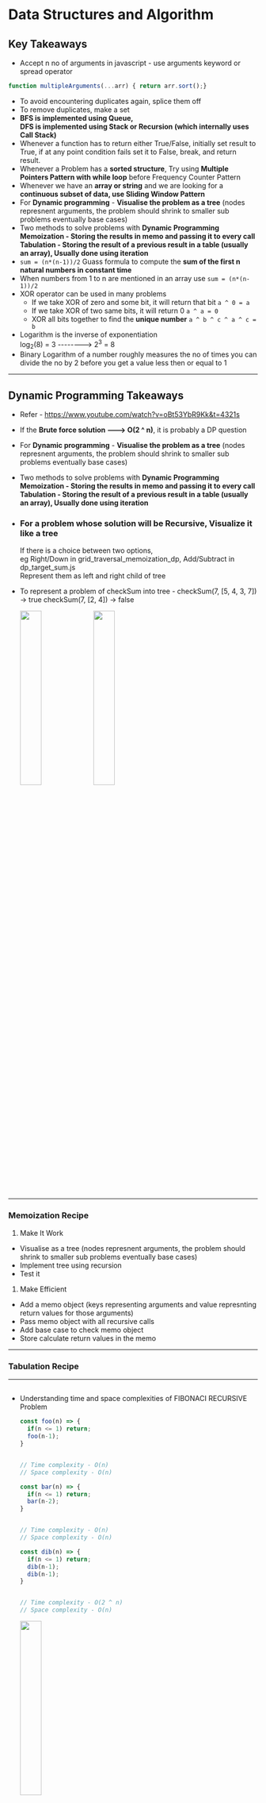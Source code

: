 # Data Structures and Algorithm

## Key Takeaways
  * Accept n no of arguments in javascript - use arguments keyword or spread operator
  ```javascript
  function multipleArguments(...arr) { return arr.sort();}
  ```
  * To avoid encountering duplicates again, splice them off
  * To remove duplicates, make a set
  * **BFS is implemented using Queue,**   
    **DFS is implemented using Stack or Recursion (which internally uses Call Stack)**
  * Whenever a function has to return either True/False, initially set result to True, if at any point condition fails set it to False, break, and return result.
  * Whenever a Problem has a **sorted structure**, Try using **Multiple Pointers Pattern with while loop** before Frequency Counter Pattern
  * Whenever we have an **array or string** and we are looking for a **continuous subset of data, use Sliding Window Pattern**
  * For **Dynamic programming** - **Visualise the problem as a tree** (nodes represnent arguments, the problem should shrink to smaller sub problems eventually base cases)
  * Two methods to solve problems with **Dynamic Programming**   
    **Memoization - Storing the results in memo and passing it to every call**      
    **Tabulation - Storing the result of a previous result in a table (usually an array), Usually done using iteration**  
  * `sum = (n*(n-1))/2`  Guass formula to compute the **sum of the first n natural numbers in constant time**
  * When numbers from 1 to n are mentioned in an array use `sum = (n*(n-1))/2`
  * XOR operator can be used in many problems
    * If we take XOR of zero and some bit, it will return that bit `a ^ 0 = a`
    * If we take XOR of two same bits, it will return 0 `a ^ a = 0`
    * XOR all bits together to find the **unique number** `a ^ b ^ c ^ a ^ c = b` 
  * Logarithm is the inverse of exponentiation       
    log<sub>2</sub>(8) = 3      -------->      2<sup>3</sup> = 8   
  * Binary Logarithm of a number roughly measures the no of times you can divide the no by 2 
      before you get a value less then or equal to 1

---

## Dynamic Programming Takeaways 
* Refer - https://www.youtube.com/watch?v=oBt53YbR9Kk&t=4321s
* If the **Brute force solution ---> O(2 ^ n)**, it is probably a DP question
* For **Dynamic programming** - **Visualise the problem as a tree** (nodes represnent arguments, the problem should shrink to smaller sub problems eventually base cases)
* Two methods to solve problems with **Dynamic Programming**   
  **Memoization - Storing the results in memo and passing it to every call**      
  **Tabulation - Storing the result of a previous result in a table (usually an array), Usually done using iteration**  

* ### For a problem whose solution will be Recursive, Visualize it like a tree
  If there is a choice between two options,    
  eg Right/Down in grid_traversal_memoization_dp, Add/Subtract in dp_target_sum.js   
  Represent them as left and right child of tree

* To represent a problem of checkSum into tree -
checkSum(7, [5, 4, 3, 7]) -> true
checkSum(7, [2, 4]) -> false

  <img src="./img/check_sum_tree.png" width="30%"/>   
  <img src="./img/check_sum_tree_return.png" width="30%"/>

---


### Memoization Recipe

1. Make It Work
* Visualise as a tree (nodes represnent arguments, the problem should shrink to smaller sub problems eventually base cases)
* Implement tree using recursion
* Test it

1. Make Efficient
* Add a memo object (keys representing arguments and value represnting return values for those arguments)
* Pass memo object with all recursive calls
* Add base case to check memo object
* Store calculate return values in the memo

---

### Tabulation Recipe


---
## 

* Understanding time and space complexities of FIBONACI RECURSIVE Problem    
  ```javascript
  const foo(n) => {
    if(n <= 1) return;
    foo(n-1);
  }


  // Time complexity - O(n)   
  // Space complexity - O(n)
  ```

  ```javascript
  const bar(n) => {
    if(n <= 1) return;
    bar(n-2);
  }


  // Time complexity - O(n)   
  // Space complexity - O(n)
  ```

  ```javascript
  const dib(n) => {
    if(n <= 1) return;
    dib(n-1);
    dib(n-1);
  }


  // Time complexity - O(2 ^ n)   
  // Space complexity - O(n)
  ```

  <img src="./img/time_complexity_fib.png" width="30%"/>

  Space Complexity is O(n), Once a base case is reached the stack frame is popped out of the stack ,and once the left child is removed after that the right child is added
  Hence at any point there are only n calls in call stack, which is clear in the visual   
  <img src="./img/space_complexity_fib.png" width="30%"/>
  

---

## Backtracking

* Backtracking is an algorithmic technique that considers searching in every possible combination for solving a computational problem.
* It is known for solving problems recursively one step at a time and removing those solutions that that do not satisfy the problem constraints at any point of time.
* It is a refined brute force approach that tries out all the possible solutions and chooses the best possible ones out of them.

### If the current solution is not suitable, then eliminate that and backtrack (go back) and check for other solutions.

<img alt="Backtracking" src="https://ibpublicimages.s3-us-west-2.amazonaws.com/tutorial/backtracking1.png" width="40%"/>

   

Backtracking Pseudocode 
```javascript
function pathFound(Position p) {
  if (p is finish) return true;
  
  foreach option O from p {
    boolean isThereAPath = pathFound(O);
    if (isThereAPath) return true; // We found a path using option O
  }
  // We have tried all options from this position and none of the options lead to finish. 
  // Hence there is no solution possible to finish
  return false;
}
```

---

## Big O Notation
  * Used to compare and rate different working implementations
  * Allows us to talk formally about **how runtime of algo grows as input grows**
  * considers upper bound, worst case senario
  * doesnt care about precision just general trend

  1. ### Time Complexity
      ```
      Problem - Add numbers from 0 upto n including n   
          
      Approch 1 - initialize total=0, using a loop and adding each no   
      Time Taken ~ 1.5 sec   
      As n grows, no of operations grow roughly in proportion to n ---> O(n)
        
      Approch 2 - sum till n = n * (n-1) / 2   
      Time Taken ~ 0.001 sec   
      3 simple operations regardless to the size of n ---> O(1)
      ``` 

      Common Time complexities
      * no loops -> O(1)
      * one loop -> O(n)
      * two loops -> O(2n) -> O(n)
      * two nested loops -> O(n<sup>2</sup>)

      Comparison of common time complexities   
      <img src="./img/comparision.png" width="30%"/>


      On a grand scale  
      <img src="./img/bigo_complexity_chart.jpeg" width="40%"/>

      ```javascript
      // Determine the time complexity for the following function 

      function logAtMost10(n) {
          for (var i = 1; i <= Math.min(n, 10); i++) {
              console.log(i);
          }
      }

      // O(1) - no mater what n is it runs 10 times
      ```

  2. ### Space Complexity
      Space required by the algorithm, not including space taken by the inputs   

      Rules of thumb to calculate space complexity
      * Most primitives (nos, chars, booleans, undefined, null) are constant space
      * String require n (length of string) space
      * Arrays, objects require n (length of arrays, keys of object)space 

      ```javascript
      // Determine the space complexity for the following function 

      function onlyElementsAtEvenIndex(array) {
          var newArray = Array(Math.ceil(array.length / 2));
          for (var i = 0; i < array.length; i++) {
              if (i % 2 === 0) {
                  newArray[i / 2] = array[i];
              }
          }
          return newArray;
      }


      // O(n) - if n is 10 space req is 5, n=100 50, n=200 100 ... increases linerly with n
      ```

  3. ### Logarithms
      Logarithm is the inverse of exponentiation

      log<sub>2</sub>(8) = 3      -------->      2<sup>3</sup> = 8

      
      > Binary Logarithm of a number roughly measures the no of times you can divide the no by 2 
      before you get a value less then or equal to 1

      log(4 billion something) ---> 32   
      log(8 billion something) ---> 33    
      log(16 billion something) ---> 34    
      
      ### When input doubles, time to execute increases by just one operation
          
      > Time to execute an Algorithm with O(n) complexity, 4 billion input size ~ 4 Billion nanoseconds ~ 4 days   
      > Time to execute an Algorithm with O(log n) complexity, 4 billion input size ~ 32 nanoseconds ~ almost instant

  4. ### 2<sup>n</sup> Time Complexity
      <img src="./img/time_complexity_2_n.png" width="30%"/>    
          
      For a problem like following, Each node represnts one operation to be done   
      Since the root (level 1) will have one node, and each following level will have 2*node of parent   
      total time taken = 1 * 2 * 2 * 2 ....(n times)   
      which is   2<sup>n</sup>    
      **The space complexity for this problem is O(n)** as we reach base case it returns a value    
      Whenever a new node is added to the stack, an older value return n goes out, hence space complexity stays O(n)


---       
## Analysing Performance of Arrays and Objects
  * ### Objects
    * unordered, key value pairs
    * Values are reffered by keys, firstName, color, etc
    * Use objects when you dont need order
    * when you need fast access, insertion and removal
    * BigO of objects - Access O(1), Insertion O(1), Removal O(1), Searching O(n)
    * BigO of predefined methods - Object.keys O(n), Object.values O(n), Object.entries O(n), Object.hasOwnProperty O(1)

  * ### Arrays
    * Arrays are ordered
    * Values are reffered by indexes, 0th item, 1st item...
    * Use arrays when you **need order**
    * BigO of Arrays - Access O(1), Searching O(n)
    * Insertion/Removal at end O(1), insertion/removal at begining O(n) as we have to shift all existing values
    * shift() and unshift() is much costlier then push() and pop()

    * BigO of array methods
        * push() pop() - O(1)
        * shift() unshift() - O(n)
        * concat() - O(n+m) -> O(n)
        * slice() splice() - O(n) as rest part needs to be reordered
        * sort() - O(n log n) VERY EXPENSIVE
        * forEach, map, filter, reduce - O(n) process each element once

---       
## Problem Solving Patterns
1. ### Frequency Counter Pattern
    > The Idea behind frequency counter is use an object to construct a profile of an array or a string      

    <u>Example</u>   
    Write a function 'same' which accepts two arrays,    
    The function should return true if every value in the array has its corresponding value squared in second array,    
    The frequency of values must be same   
    same([1, 2, 3], [4, 1, 9]) // true   
    same([3, 4, 2], [4, 16]) // false   
    same([1, 2, 1], [4, 4, 1]) // false   

    ```javascript
    function same(arr1=[], arr2=[]){
      let result = true;
      arr1.forEach(value => {
        const index = arr2.indexOf(value * value);
        if(index < 0){
          result = false;
          return result;
        }
        arr2.splice(index, 1);
      });
      return result;
    }

    // forEach O(n), indexOf O(n), splice O(n) ---> O(n*n)
    ```

    ```javascript
    // frequency counter refactored
    function same(arr1=[], arr2=[]){
      const freq1 = {};
      const freq2 = {};
      arr1.forEach(val => freq1[val] ? (freq1[val] += 1) :  (freq1[val] = 1));
      arr2.forEach(val => freq2[val] ? (freq2[val] += 1) :  (freq2[val] = 1));
      for(let key in freq1){
        if(!freq2[key * key]){
          return false;
        }
        if(freq1[key] !== freq2[key * key]){
          return false;
        }
      }
      return true;
    }

    // forEach O(n), for O(n) ---> O(3n) ----> O(n)
    ```
    \
    <u>Example 2 - </u>   
    Given two strings, determine if second string is the anagram of first   
    An anagram is a word formed by rearranging letters of another such as cinema from iceman      
    validAnagram('', '') // true   
    validAnagram('cinema', 'iceman') // true   
    validAnagram('anagram', 'nagaram') // true   
    validAnagram('aaz', 'zza') // false    
    validAnagram('rat', 'car') // false    
    validAnagram('awesome', 'awesom') // false    

    ```javascript
    function validAnagram(str1='', str2=''){
      if(str1.length !== str2.length) return false;
      const hash = {};
      for(var i in str1) { hash[str1[i]] ? hash[str1[i]] += 1 : hash[str1[i]] = 1 };
      for( var i in str2){
        if(!hash[str2[i]]){
          return false;
        }
        hash[str2[i]] -= 1;
      }
      return true;
    }
    ``` 


1. ### Multiple Pointers Pattern
   > Create pointers that correspond to an index or position, and move toward the beginning end or middle based on condition.  mostly used on sorted linear structures   

    <u>Example 1 - One pointer from left and one from right</u>   
    Write a function 'sumZero' which accepts **sorted array** of integers,    
    The function should return first pair where sum is 0,   
    Return an array that includes both nos that sum upto 0 or undefined if pair doesnt exist    
    sumZero([-3, -2, -1, 0, 1, 2, 3]) // [-3, 3]   
    sumZero([-2, 0, 1, 3]) // undefined      
    sumZero([-4, -3, -2, -1, 0, 1, 2, 5]) // [-2, 2]   
    sumZero([-4, -3, -2, -1, 0, 1, 2, 3, 10]) // [-3, 3]  

    ```javascript
    // brute force
    function sumZero(arr=[]){
      for(let i=0; i < arr.length; i++){
        for(let j=i+1; j < arr.length; j++){
          if(arr[i] + arr[j] === 0){
            return [arr[i], arr[j]];
          }
        }
      }
    }

    // nested loop ---> O(n*n)
    ```

    ```javascript
    // multiple pointers one from left and one from right
    function sumZero(arr=[]){
      let left = 0;
      let right = arr.length -1;
      while(left < right){
        const sum = arr[left] + arr[right];
        if(sum === 0){
          return [arr[left], arr[right]];
        }
        sum > 0 ? right-- : left++ ;
      }
    }

    // while loop ---> O(n)
    ``` 

    \
    <u>Example 2 - </u>   
    Write a function 'countUniqueValues' which accepts **sorted array** of integers, and counts unique values in the array    
    countUniqueValues([1, 1, 1, 1, 1, 3]) // 2  
    countUniqueValues([1, 2, 3, 4, 4, 4, 7, 7, 12, 12, 13]) // 7      
    countUniqueValues([]) // 0  
    countUniqueValues([-2, -1, -1, 0, 1]) // 4  

    ```javascript
    // brute force - use set or maybe hash n increase count when new value put into hash
    function countUniqueValues(arr=[]){
      const set = new Set(arr);
      return set.size;
    }
    ```

    ```javascript
    // multiple pointers refactored ---> O(n)
    function countUniqueValues(arr=[]){
      let count = 0;
      let ptr1 = 0;
      let ptr2 = 1;
      while(ptr2 <= arr.length){
        if(arr[ptr1] === arr[ptr2]){
          ptr2++;
        } else {
          count++;
          ptr1 = ptr2;
          ptr2++;
        }
      }
      return count;
    }
    ``` 
1. ### Sliding Window Pattern
    > This pattern is useful when we have an array or string and we are looking for a subset of data that is continuous   
    
    <u>Example</u>   
    write a function maxSubarraySum which accepts an array of integers and a number called n.  
    The function should calculate the maximum sum of n consequitive elements in an array.  
    maxSubarraySum([1,2,5,2,8,1,5], 2) // 10  
    maxSubarraySum([1,2,5,2,8,1,5], 4) // 17  
    maxSubarraySum([4,2,1,6], 1) // 6  
    maxSubarraySum([4,2,1,6,2], 4) //  13  

    ```javascript
    // brute force --> O(n*m)
    function maxSubarraySum(arr=[], num){
      if(num > arr.length) { return null }
      let max = -Infinity;
      for(var i=0; i<= arr.length - num ; i++ ){
        let temp = 0
        for(j=i ; j< i + num ; j++){
          temp += arr[j];
        }
        max = (temp > max) ? temp : max;
      }
      return max;
    }    
    ```

    ```javascript
    // sliding window --> O(m + n)
    function maxSubarraySum(arr=[], num){
      if(num > arr.length) { return null }
      let max = 0;
      let tempSum = 0;
      for(var i=0; i< num ; i++){
        tempSum += arr[i];
      }
      max = (tempSum > max) ? tempSum : max;
      for(var j=num ; j<arr.length ; j++){
        tempSum = tempSum + arr[j] - arr[j-num];
        max = (tempSum > max) ? tempSum : max;
      }
      return max;
    }
    ```
1. ### Divide and Conquer Pattern
    > This pattern involves dividing a dataset into smaller chunks and then repeating a process with a subset of data   

   * Quick sort and Merge sort are examples of divide and conquer 
   * Binary serch is also an example of divide and conquer 

   Example   
   Given a **sorted array** and a value, write a function search which returns index of value in that array  
   return -1 if value not found   
   search([1, 4, 6, 9, 44, 60], 9) // 3

    ```javascript
    // Linear Search - O(n)
    function search(arr, val){
      for(let i=0; i< arr.length; i++){
        if(arr[i] === val){ return i }
      }
      return -1;
    }
    ```

    ```
    // Binary Search - O(log n)
    ```

---
## Tips and Tricks
  ```javascript
  // Traverse deeply nested object using recursion

  function nestedLoop(obj) {
    const res = {};
    function recurse(obj, current) {
      for (const key in obj) {
        let value = obj[key];
        if(value != undefined) {
          if (value && typeof value === 'object') {
            recurse(value, key);
          } else {
            // Do your stuff here to var value
            res[key] = value;
          }
        }
      }
    }
    recurse(obj);
    return res;
  }
  ```

  ```javascript
  // Traverse deeply nested object and append keys
  
  function getArray(obj) {
    const result = [];
    function traverseObject(obj, current, appendedKeys='') {
      for (const key in obj) {
        let value = obj[key];
        if(value != undefined) {
          if (value && typeof value === 'object') {
            if(key === 'amount'){
              const data = {};
              data[appendedKeys] = value.value;
              result.push(data);
            } else {
              traverseObject(value, key, appendedKeys.concat(key));
            }
          }
        }
      }
    }
    traverseObject(obj);
    return result;
  }
  ```

  ```javascript
  // Accept n no of arguments in javascript - use arguments keyword or spread operator

  function multipleArguments(...arr){ 
    return arr.sort();
  }

  ```

---       
## Recursion
  A function that calls itself, until it reaches a base case
  
  Recursion is used by
  * JSON parse / JSON stringify
  * document.getElementById and DOM traversal algorithms
  * tree / graph traversals

  ### The call stack
  * A built in data structure that manages what happens when functions are invoked
  * uses the stack data structure
  * when a function is invoked it is pushed on top of stack, when return is seen or function ends it is poped
  * observe the call stack in dev tools by adding breakpoints to the snippet

  Example 1 - Factorial
  ```javascript
  // Iterative way

  function factorial(num){
    let total = 1;
    for(var i=num ; i > 1 ; i--){
      total = total * i;
    }
    return total;
  }
  ```

  ```javascript
  // Recursion

  function factorial(num){
    if (num === 1) return 1;
    return num * factorial(num - 1);
  }
  ```

  Example 2 - Fibonaci   
  using recursion write a function that returns nth no in fibonaci series. Fibonaci seq - 1, 1, 2, 3, 5, 8, 13   
  fib(4) // 3   
  fib(5) // 5   
  fib(10) // 55   

  ```javascript
  function fib(n){
    if(n <= 2) return 1;
    return fib(n-1) + fib(n - 2);
  }
  ```

### Helper Method Recursion
* A **design pattern** to use recursion for arrays and strings 
* We have an outer function and inside the outer function we have an recursive helper function which calls itself
* The reason we do this is say we deifine result = [ ], whenever the recursive function calls itself the **Result will reset**

Example - Find all odds in a array using Helper Method Recursion
```javascript
function collectOddValues(arr){
  let result = [];
  function helper(input){
    if (input.length === 0) return;  // base condition
    if (input[0] % 2 !== 0) result.push(input[0])
    helper(input.slice(1));
  }

  helper(arr);
  return result;
}
```

---       
## Searching Algorithms (Linear, Binary, Naive)
1. ### Linear Search
   * Checking each item one at a time
   * Time complexity is O(n)

2. ### Binary Search
   * Divide the structure into two halves using a pivot point (middle value), search on the left or right
   * Repeatedly dividing the search interval in half
   * Only works on **sorted** structures
   * Time complexity is O(log n)

3. ### Search for substring in a string
   Example - search for omg in wowomgzomg  
   Brute force - loop over the longer string,nested loop over shorter string, if characters dont match break out of inner loop, if you complete inner loop increment count --> O(n * m) -> O(n * n)


---       
## Sorting 
  Sorting is the process of rearranging items in collection, so that items are in some kind of order  
  [View sorting algorithm animation]: <https://www.toptal.com/developers/sorting-algorithms>   
  [View Individual algo step by step]: <https://visualgo.net/en/sorting>

  * Javascript default sort [6, 4, 15, 10].sort() returns [10, 15, 4, 6]
  * Javascript default sort is according to string Unicode code points
  * We can pass in a comparator function to tell javascript how to sort

---
## Bubble Sort   
  > An Algorithm where the largest value bubble up to the top, one at a time
  * In one pass, compare two values, if larger no is before smaller then **swap**,else continue
  * After one pass the largest value reaches the top, ie the end of array
  * Repeat for i-1
  * optimization for an nearly sorted array, count if any swaps were made in last pass, if no swaps were made the array is already sorted
  * BigO of bubble sort O(n * n)
  * BigO for nearly sorted data O(n)

---
## Selection Sort
  > Simillar to bubble sort,but places small values into sorted position
  * In one pass, **find the smallest value** in the array and place it/swap it with the first (i th) value
  * After one pass the smallest value reaches the start of the array
  * Repeat from i + 1
  * **No of swaps made is much lower the bubble sort**
  * **Works poorly for nearly sorted data as compared to bubble sort, as still have to loop the entire array to find the min value**
  * BigO of selection sort O(n * n)

---
## Insertion Sort
  >Instead of finding largest or smallest, it takes one element at a time and places it where it should go in the sorted portion

  * BigO of insertion sort O(n * n)
  * Works for **continuously changing data**, if new values are added to the end of the array

---
## Merge Sort
  > Split, sort, merge

  * Bubble sort, Selection sort, Insertion sort dont scale well for longer arrays
  * Bubble sort roughly takes 20 sec for 10000 elements while merge sort takes 1 sec
  * Time complexity of Merge sort O(n log n)  and space complexity is O(n)
  * Merge sort uses the fact that an array with 0 or 1 element is already sorted
  * Works by decomposing the array into smaller arrays of 0 or 1 elements, then building up a newly sorted array
  * How BigO of merge sort is O(n log n) ?   
    As no of elements(n) grows the no of times we split grows by log n.   
    8 elements array take 3 steps, 32 elements array takes 5 steps   
    Each time we decompose it, during merging we have O(n) comparisions.   
    Hence O(log n) decompositions * O(n) comparision per decomposition
  
  ```javascript
  // Merge sort implementation

  function mergeSort(arr) {
    if(arr.length <= 1) return arr;
    let mid = Math.floor(arr.length/2);
    let left = mergeSort(arr.slice(0, mid));
    let right = mergeSort(arr.slice(mid));
    return merge(left, right);
  }
  ```
   
  ```javascript
  // Merging two sorted arrays - merge([1, 10, 50], [2, 14, 99, 100]) merge([1, 2, 50], [3, 7, 99, 100])
  function merge(a=[], b=[]) {
    const sorted = [];
    let i = 0;
    let j = 0;
    while(a[i] && b[j]){
      if(a[i] <= b[j]){
        sorted.push(a[i]);
        i++;
      } else {
        sorted.push(b[j]);
        j++;
      }
    }
    while(a[i]){
      sorted.push(a[i]);
      i++;
    }
    while(b[j]){
      sorted.push(b[j]);
      j++;
    }
    return sorted;
  }
  ```

---
## Quick Sort
  > 

  * Like Merge sort it uses the fact that an array with 0 or 1 element is already sorted
  * Works by selecting one element called **pivot** and finding the index where pivot should be in sorted array
  * After finding a pivot, move all the numbers less then that no to the left and all the no greater to the right (order doesnt matter)
  * After one pass, we know that that **pivot** is in the right spot
  * Repeat the process for left side and then right side
  * **Runtime of quick sort changes on how one selects a pivot**
  * Ideally pivot should be the median value of the data
  * Since sorting is happening in place, base condition of recursion is not that array has 0 or 1 element, rather subarray has 0 or 1 elements
  * Time complexity of Quick sort is O(n log n) for best and avg case, O(n * n) for worst case
  * In worst case is an already sorted array, hence instead of picking first item as a pivot, pick middle or a random element
  * Space complexity is O(n log n)

  ```javascript
  // Pivot helper function
  This function should designate an element as pivot and rearrange elements such that values less then pivot are to the left and greater to the right
  The order of values on either side doesnt matter
  Should do this in place, DO NOT create new array
  when done return the index of the pivot

  function pivot(arr = [], start=0, end= arr.length-1){
    let pivot = arr[start];
    let smallerCount = 0;
    let swapTo = start + 1;
    for(let i = start; i<=end; i++){
      if(arr[i] < pivot){
        smallerCount++;
        [arr[swapTo], arr[i]] = [arr[i], arr[swapTo]];
        swapTo++;
      }
    }
    [arr[smallerCount], arr[start]] = [arr[start], arr[smallerCount]];
    console.log('-arr-', arr);
    return smallerCount;
  }
  ```

  ```javascript
  // Quick sort implementation

  function quickSort(arr, left=0, right=arr.length-1) {
    if(left<right){
      let pivotIndex = pivot(arr, left, right);
      quickSort(arr, left, pivotIndex-1);
      quickSort(arr, pivotIndex+1, right);
    }
    return arr;
  }
  ```

---
## Heap Sort

---
## Radix Sort

  > Instead of making comparisions, it uses no of digits and places them into buckets   

  * All the above sorting algorithms are comparision sorts, at the base we compare two elements at once
  * The best comparision sorts can do is O(n log n), which is in accordance to mathematical bounds
  * There are other type of sorting algorithms that do not use comparision, they take advantage of special properties of data, One of them is **Radix Sort**
  * For eg - there is a group of sort called integer sorting algorithms
  * **Radix sort is a special sorting algorithm that does not use comparisions and works on lists of numbers**
  * It uses the fact that information about the size of a number is encoded in the number of digits (More digits means a bigger no !!)
  * Time complexity is O(nk) where k is word size of nos
  * Space complexity is O(n + k)

  ### Radix sort Working
  * Form 10 buckets labelled from 0 to 9, incase the base is 10
  * If base of nos is 2, buckets will be 0 and 1
  * check the units place of all the numbers in the array, and place them accordingly into the buckets
  * ex - 45677 will go into 7, 40 will go into 0, 7 will go into 7, etc
  * now maintain the order in which they were in the buckets
  * now place them again in buckets , by checking tens place
  * ex- 45677 will go in 7, 40 will go in 4 , 567 will go in 6
  * repeat till the the first digit of the longest no is compared

  ```
  // Radix sort Implementation
  ```

---
## Comparision of sorting algorithms
* Bubble sort, Selection sort, Insertion sort work well with shorter arrays and have nearly the same complexities O(n * n)
* Bubble sort and Insertion sort works well with nearly sorted data , O(n)
* Selection sort takes too long to sort nearly sorted data, O(n*n), as still have to loop all the way to find the min value
* Insertion sort can handle new values being pushed at the end of the array
* Merge sort has time complexity O(n log n) and space complexity is O(n)
* Time complexity of Quick sort is O(n log n) for best and avg case, O(n * n) for worst case and 
* Space complexity of Quick sort is O(n log n)
* There are other type of sorting algorithms that do not use comparision, they take advantage of special properties of data, One of them is Radix Sort
* Time complexity of radix sort is O(nk) where k is word size of nos and Space complexity is O(n + k)

---       
## Data Structures (Classes and Instances)

Data structures are collections of values, the relationship among then, and the functions or operations that can be applied to the data

### Class
* A blueprint for creating objects with predefined properties and methods, like making a mould
* class names conventionally start with capital letters
* Constructor is a special function that runs when the class is instantiated
* The class keyword creates a constant so you cannot redefine it
* class instances are created using the **new** keyword
```javascript
class Student() {
  constructor(firstName, lastName) {
    this.firstName = firstName;
    this.lastName = lastName;
  }
}

let pooja = new Student('Pooja', 'patel');
console.log(pooja.firstName);
```

### Instance Methods
* Methods that work on individual instance level, and not class level

```javascript
class Student() {
  constructor(firstName, lastName) {
    this.firstName = firstName;
    this.lastName = lastName;
  }
  fullName() {
    return `Your full name is ${this.firstName} ${this.lastName}`;
  }
}

let pooja = new Student('Pooja', 'patel');
pooja.fullName()
```

### Class Methods
* Methods that is relevent to class, but not necessarily to individual instances
* we use **static** keyword in front of method defination
* static methods are called without instantiating thier class and **cannot** be called through a class instance
* static methods are often used to create utility functions for an application

```javascript
class Student() {
  constructor(firstName, lastName) {
    this.firstName = firstName;
    this.lastName = lastName;
  }
  fullName() {
    return `Your full name is ${this.firstName} ${this.lastName}`;
  }
  static enrollStudents(...students) {
    // send email to students
  }
}

let pooja = new Student('Pooja', 'patel');
Student.enrollStudents([pooja]);
```

* Use case of a class method
```javascript
class Point{
  constructor(x, y) {
    this.x = x;
    this.y = y;
  }

  static calculateDistance(a, b) {
    const dx = a.x - b.x;
    const dy = a.y - b.y;
    return Math.hypot(dx,dy);
  }
}

const p1 = new Point(5,5);
const p2 = new Point(10,10);

Point.calculateDistance(p1, p2);
```

* here each point represents a point in x,y cordinate system
* To calculate distance between two points, it does not make much sense to call distance on a single point
* Can be implemented like p1.calculateDistance(p2) but since it is more of a utility function, we make it a class method

---       
## Singly Linked Lists 

> Linked Lists consists of nodes, each node has a **value** and a **pointer** to the next node   

> Arrays are like elevators we can go from 6th floor to the 99th, Linked Lists are like stairs we need to go through 1, 2 to reach 3

* In array each item is mapped to its index with a no, i can get the 5th item of an array
* Linked list consist of elements with no indexes, just pointing to another element, like a train
* Each element is called a node, a node has a **value** and a **pointer** to the next node or **null**
* we keep track of three properties - head, tail , length

### Pros and Cons
* Inserting and deleting to the start of array invloves shifting every element, in linked list its just to add an element and point to previos head
* Random access is not possible in linked lists

```javascript
// creating a Node class
class Node{
  constructor(val) {
    this.val = val;
    this.next = null;
  }
}

const a = new Node(5);
a.next = new Node(10);
a.next.next = new Node(15);

// console.log(a) is
Node {
  val: 5,
  next: Node { val: 10, next: Node { val: 15, next: null } }
}
```

```javascript
// create a class for singlyLinkedList and add push method to it

class SinglyLinkedList{
  constructor() {
    this.head = null;
    this.tail = null;
    this.length = 0;
  }
  push(val) {
    // if no node add node and set is as head, tail and length ++
    // if nodes present, add new node, set next of previous node as this node, set this node as tail, length ++
    if(this.length) {
      const node = new Node(val);
      this.tail.next = node;
      this.tail = node;
    } else {
      const node = new Node(val);
      this.head = node;
      this.tail = node;
    }
    this.length += 1;
    return this;
  }
}

const a = new SinglyLinkedList();
a.push(5);
a.push(10);
console.log(a);
```

<details>
<summary>Traverse</summary>

```javascript
traverse() {
  let node = this.head;
  while(node){
    console.log(node.val);
    node = node.next;
  }
}
```
</details>

<details>
<summary>Pop</summary>

```javascript
pop() {
  // find out the secondLastNode, set its next to null, set it as tail return last node, length --
  if(!this.head) return undefined;  
  let node = this.head;
  let secondLastNode = null;
  while(node.next){
    secondLastNode = node;
    node = node.next;
  }
  secondLastNode.next = null;
  this.tail = secondLastNode;
  this.length -= 1;
  return node;
}
```
</details>

<details>
<summary>Shift</summary>

```javascript
shift() {
    // set head as head.next, length--
    if(!this.head) return undefined;
    const currentHead = this.head;
    this.head = this.head.next;
    this.length -= 1;
    if(this.length === 0) {
      this.tail = null;
    }
    return currentHead;
  }
```
</details>

<details>
<summary>Unshift</summary>

```javascript
unshift(val) {
  // set next of this node as existing head, set this node as head, length++
  const newNode = new Node(val);
  newNode.next = this.head;
  this.head = newNode;
  this.length += 1;
  if(this.length === 1) {
    this.tail = newNode;
  }
  return newNode;
}
```
</details>

<details>
<summary>Search</summary>

```javascript
search(val) {
  if(val < 0) return null;
  let counter = 0;
  let node = this.head;
  while(node && node.val !== val){
    counter ++;
    node = node.next;
  }
  if(node === null) {
    return null;
  }
  return counter;
} 
```
</details>

<details>
<summary>Get</summary>

```javascript
get(index) {
  if(index < 0) return null;
  let counter = 0;
  let node = this.head;
  while(node && counter !== index){
    node = node.next;
    counter++;
  }
  return node;
}
```
</details>

<details>
<summary>Set</summary>

```javascript
set(index, value) {
  let node = this.get(index);
  if(!node) return null;
  node.val = value;
  return node;
}
  
```
</details>

<details>
<summary>Insert</summary>

```javascript
insert(index, value) {
  if(index < 0) return null;
  if(index === 0) return this.unshift(value);
  const node = this.get(index-1);
  const newNode = new Node(value);
  newNode.next = node.next;
  node.next = newNode;
  this.length++;
  return this;
} 
```
</details>


<details>
<summary>Remove</summary>

```javascript
remove(index){
  if(index < 0) return null;
  if(index === 0) return this.shift();
  const node = this.get(index);
  const prevNode = this.get(index - 1);
  prevNode.next = node.next;
  this.length--;
  return node;
}
```
</details>

<!-- <details> -->
<summary>Reverse</summary>

```javascript
// reverse linked list in place
reverse(){
  let node = this.head;
  this.head = this.tail;
  this.tail = node;
  let next = null;
  let prev = null;
  for(var i =0; i<this.length ; i++){
    next = node.next;
    node.next = prev;
    prev = node;
    node = next;
  }
  return this;
}
```
<!-- </details> -->

### Reverse a single linked list 
```javascript
reverse() {
  if(!this.head){
    return this.head;
  }
  let previousChain = null;
  let current = this.head;
  let nextChain = current.next;
  while(current){
    nextChain = current.next;
    current.next = previousChain;
    previousChain = current;
    current = nextChain;
  }
  return previousChain;
}
```


// Todo expand and explain
### BigO of Singly Linked Lists
* Insertion at start or end is O(1), for array its O(n) for start and O(1) for end
* Removal from start is O(1) from end O(n), in array removal from start is O(n) and from end is O(1)
* searching is O(n), for array too its O(n)
* Accessing is O(n), for arrays it is O(1)

---       
## Doubly Linked Lists 
---       
## Stack and Queues

> Stack is an abstract data structure, that uses LIFO principle, last item in comes out first.
> Real world examples would be call stack of the browser, stack of books, or plates, etc.   

> Queue is an abstract data structure, that uses FIFO principle, first item in comes out first.
> Real world examples would be queues at ticket counter, etc.   

* Stacks are used in browsers **call stack**, and **managing function invocation**
* Stacks are also used in **Undo/Redo**
* **Routing and managing history** in browsers use stacks
* Queues are used in games, where the one waiting from longest is added first
* Queues are used in **background downloading or uploading**
* Queues are used by **printer** to decide which doc to print first

### BigO of Stacks and Queues
* Insertion in stack is O(1), for queue using linkedLists is O(1) but using array is O(n)
* Removal in stack is O(1), for queue using linkedLists is O(1) but using array is O(n)
* Searching in stack and queue is O(n)
* Access in stack and queue is O(n)


---       
## Binary Search Tree

> Trees are non linear data structures, which has nodes in a parent-child relationship      

> **Binary Trees** are special types of trees, in which each node can have **atmost 2 childrens**   

> **Binary Search Trees** are special type of Binary trees,   
  where Every node to the **left** of parent is **always less then** the parent    
  and every node to the **right** of parent is **always greater then** the parent   

### Trees
* Trees are non linear data structures, which has nodes in a parent-child relationship      
* Nodes in trees can point to **multiple nodes**, unlike linked lists or doubly linked lists
* Lists are linear, every thing is in a row
* Trees are non linear, **they can branch**
* **we have more then one pathway to a tree**
* Singly linked list can be considered as a very special case of a tree where every parent has exactly one child

### Tree Terminology
* Root - starting topmost node of a tree
* Parent - Any node that has child nodes 
* Child - Any node that a parent points to
* Leaf - A child node that doesnt point to any other nodes
* Edge - connects two nodes

### Rules for a valid tree
* A tree should have **only one root** node
* **Siblings cannot point to each other** in a tree
* **Child cannot point to parent or parents siblings**

### Real World use cases
* **HTML DOM structure** is a tree structure
* **Network routing distributions like Broadcast, multicast, geocast**
* **Linting softwares** use trees
* **AI applications - like miniMax tree** used by tic-tac-toe
* Folders in operating systems
* **JSON** has tree structure

### Binary Search Trees
* **Binary Trees** are special types of trees, in which each node can have **atmost 2 childrens**
* **Binary Search Trees** are special type of Binary trees, **they excel at searching** 
* **Binary Search Trees** are used to store data **that can be compared** ie sortable
* If we take any node, every no less then that are located to the left side, every no greater then that are located to the right
* Every node to the **left** of parent is **always less then** the parent
* Every node to the **right** of parent is **always greater then** the parent

```javascript
class Node{
  constructor(value){
    this.value = value;
    this.left = null;
    this.right = null;
  }
}

class BinarySearchTree{
  constructor(){
    this.root = null;
  }
}

/*
BinarySearchTree {
  root: Node {
    value: 10,
    left: Node { value: 7, left: [Node], right: null },
    right: Node { value: 15, left: null, right: [Node] }
  }
}
*/
```

```javascript
// if no root assign value as root
// decide left or right
// if no left or right, assign it as left or right node
insert(value){
  if(!this.root){
    this.root = new Node(value);
    return this;
  }
  let node = this.root;
  while(node){
    if(value === node.value) return undefined;
    if(value<node.value){
      if(!node.left){
        node.left = new Node(value);
        return this;
      }
      node = node.left;
    }
    else {
      if(!node.right){
        node.right = new Node(value);
        return this;
      }
      node = node.right;
    }
  }
}
```
```javascript
find(value){
  if(!this.root) return null;
  let node = this.root;
  while(node){
    if(value === node.value) return true;
    if(value < node.value){
      node = node.left;
    } else {
      node = node.right;
    }
  }
  return false;
}
```


### BigO of Binary Search Trees
* Insertion and searching is O(log n) though there are some exceptions
* Eg 3 -> 17 -> 19 -> 32 -> 63 -> 91

---       
## Tree Traversal

> Tree Traversal - Given any generic tree, how do we visit every node atleast one time

### Two Ways of Tree Traversal
1. Breadth First Search (BFS)
2. Depth First Search (DFS)
    1. PreOrder DFS
    2. InOrder DFS
    3. PostOrder DFS

<img alt="BFS vs DFS" src="https://miro.medium.com/max/1280/0*miG6xdyYzdvrB67S.gif" width="45%"/>
   
<br/>
<br/>

Consider a tree
```javascript
                10
            6       15
          3   8         20
```

### Breadth First Search (BFS)
* We use queue to manage nodes to be visited
* Whenever a node is visited we push its left and right to the queue, they are checked according to FIFO

```javascript
// place root node in queue
// while anything in queue
// take first element out and put in visited
// check if it has left add that in queue, check if right put it in queue
breadthFirstSearch(){
  let queue = [];
  let visited = [];
  queue.push(this.root);
  while(queue.length){
    const node = queue.shift();
    visited.push(node.value);
    if(node.left){
      queue.push(node.left);
    }
    if(node.right){
      queue.push(node.right);
    }
  }
  return visited;
}

// [10, 6, 15, 3, 8, 20]
```
<br/>

### Depth First Search (DFS)
* PreOrder - Root Left Right
* InOrder - Left Root Right
* PostOrder - Left Right Root   
   
<img alt="orders of DFS" src="https://www.bogotobogo.com/cplusplus/images/binarytree/pre_post_in_order.png" width="35%"/>
  
Recursievely call helper function    
PreOrder
```javascript
// root left right
preOrderDFS(){
  const result = [];
  function traverse(node){
    result.push(node.value);
    if(node.left) traverse(node.left);
    if(node.right) traverse(node.right);
  }
  traverse(this.root);
  return result;
}
// [10,6,3,8,15,20]
```
InOrder
```javascript
// left root right
inOrderDFS(){
  const result = [];
  function traverse(node){
    if(node.left) traverse(node.left);
    result.push(node.value);
    if(node.right) traverse(node.right);
  }
  traverse(this.root);
  return result;
}
// [3,6,8,10,15,20]
```
PostOrder
```javascript
// left right root
postOrderDFS(){
  const result = [];
  function traverse(node){
    if(node.left) traverse(node.left);
    if(node.right) traverse(node.right);
    result.push(node.value);
  }
  traverse(this.root);
  return result;
}
// [3,8,6,20,15,10]
```

Comparision of BFS, PreOrder DFS, InOrder DFS, PostOrder DFS   
<img alt="orders of DFS" src="https://leetcode.com/articles/Figures/145_transverse.png" width="50%"/>


### Traversing a Tree using BFS, PreOrder DFS, InOrder DFS, PostOrder DFS   
```javascript
                10
            6       15
          3   8         20


  BFS [10, 6, 15, 3, 8, 20]
  PreOrder DFS = [10,6,3,8,15,20]
  InOrder DFS = [3,6,8,10,15,20]
  PostOrder DFS = [3,8,6,20,15,10]

```

<img alt="All Tree Traversal" src="https://i0.wp.com/algorithms.tutorialhorizon.com/files/2015/11/Tree-Traversals.png" width="35%"/>
<br/>

### When to use BFS and DFS
* Time commplexity of BFS and DFS is the same
* If a tree is has 100 level depth, traversing using BFS will take a lot more space, as the queue will hold too many lefts and rights which itself are nested
* **For deep trees using DFS is ideal**
* For a tree that look likes linked list, BFS queue will always have one thing at a time in queue, using DFS in such cases will take up more space in call stack
* For a Binary search tree, **InOrder traversal we get all nodes in underlying order**, like arrows bringing them all down
* In such cases **InOrder returns like sorted array**
* **PreOrder can be used to export a tree and can be easily reconstructed**

---       
## Binary Heaps

> Heap is a special case of balanced binary tree, where the root-node key is compared with its children and arranged accordingly

> Balanced binary tree is defined as a binary tree in which the depth of the two subtrees of every node never differ by more than 1

Heaps can be of two types:
1. Max-Heap   
 In a Max-Heap the key present at the root node must be greatest among the keys present at all of it’s children.   
 The same property must be recursively true for all sub-trees in that Binary Tree.
2. Min-Heap   
 In a Min-Heap the key present at the root node must be minimum among the keys present at all of it’s children.  
 The same property must be recursively true for all sub-trees in that Binary Tree

<img alt="Heaps" src="https://www.geeksforgeeks.org/wp-content/uploads/MinHeapAndMaxHeap.png" width="50%"/>

### Max Binary Heap
* Since Binary, each parent has at most two children
* Since Max, value of each parent node is greater then its children
* no guarantees between siblings
* Is as compact as possible, Every left and right is filled before we move down
* left children are filled out first

### Use of Heaps
* Binary heaps are used to implement priority queues
* Binary heaps are used with graph traversal algorithms

### Representing a Heap
* **Heaps are represented by arrays**  
* **For any index n, its left child is stored at 2n+1 and right child at 2n+2**
* Eg - 12 is on index 4, so its childern are on index 9 and 10, values 6 and 11
* **For an index n, its parent is at (n-1)/2** 
* Eg - 1 is on index 13, so 13-1/2 ie 6 th index is its parent with value 5

<img alt="Heaps" src="./img/heaps.png" width="50%"/>

### Inserting to a MaxBinaryHeap
1. Push to the empty right node or left most node(end of the array)
2. If the value is not in its correct position, ie value greater then its parent, we bubble up
3. while the value is greater then its parent, swap it with parent
```javascript
insert(value){
  this.values.push(value);
  this.bubbleUp();
}
bubbleUp(){
  let index = this.values.length -1;
  let value = this.values[index];
  while(index > 0){
    let parentIndex = Math.floor((index-1)/2);
    let parent = this.values[parentIndex];
    if(value <= parent) break;
    this.values[parentIndex] = value;
    this.values[index] = parent;
    index = parentIndex;
  }
}
```

### Down Heap/Bubble Down 
The process of deleting the root from the heap and and restoring the properties is known as down-heap, bubble-down, cascade-down, extract min/max.
1. Remove the Root
1. Swap with the most recently added
1. Bubble Down

```javascript
extractMax(){
  const max = this.values[0];
  const mostRecent = this.values.pop();
  if(this.values.length) {
    this.values[0] = mostRecent;
    this.bubbleDown();
  }
  return max;
}
bubbleDown(){
  let n = 0;
  const element = this.values[0];
  while(true){
    let leftIndex = (2*n)+1;
    let rightIndex = (2*n)+2;
    let swap = false;
    let maxIndex = this.values[leftIndex] > this.values[rightIndex] ? leftIndex : rightIndex;
    if(this.values[n] < this.values[maxIndex]){
      swap = true;
      this.values[n] = this.values[maxIndex];
      this.values[maxIndex] = element;
      n = maxIndex;
    }
    if(!swap) break;
  }
}

console.log(heap.values); // [55, 39, 41, 18, 27, 12, 33]
console.log(heap.extractMax()); // 55
console.log(heap.values); // [ 41, 39, 33, 18, 27, 12 ]
```

### BigO of Binary Heaps
* Time complexity for Insertion - O(log n)
* Time complexity for Removal - O(log n)
* Time complexity for Searching - O(n/2) -> O(n)

## Priority Queue
> Priority Queue is an abstract data structure, in which each element has an associated priority.   
> They are mostly implemented using min heaps

* A lower number indicates a higher priority
* Priority queues are used in **medical emergency management**, used by **operating systems to prioritize processes**
* Implementing priority Queue using heaps, time complexity is O(log n), as compared to arrays that would be O(n)
* The element with higest priority is taken out first and the rest are bubbled down

Implementation using min heaps
```javascript
class Node{
  constructor(value, priority){
    this.value = value;
    this.priority = priority;
  }
}

class PriorityQueue{
  constructor(){
    this.values = [];
  }

  enqueue(node){
    this.values.push(node);
    this.bubbleUp();
  }
  bubbleUp(){
    let index = this.values.length -1;
    let node = this.values[index];
    while(index > 0){
      let parentIndex = Math.floor((index-1)/2);
      let parentNode = this.values[parentIndex];
      if(node.priority >= parentNode.priority) break;
      this.values[parentIndex] = node;
      this.values[index] = parentNode;
      index = parentIndex;
    }
  }
}

const hospitalQueue = new PriorityQueue();
hospitalQueue.enqueue(new Node('low fever', 5));
/*
PriorityQueue {
  values: [
    Node { value: 'broken head', priority: 1 },
    Node { value: 'heart attack', priority: 3 },
    Node { value: 'accident', priority: 2 },
    Node { value: 'flu', priority: 7 },
    Node { value: 'low fever', priority: 5 },
    Node { value: 'concussion', priority: 4 },
    Node { value: 'head ache', priority: 6 }
  ]
}
*/
```

```javascript
dequeue(){
  const higestPriority = this.values[0];
  const end = this.values.pop();
  if(this.values.length){
    this.values[0] = end;
    this.bubbleDown();
  }
  return higestPriority;
}
bubbleDown(){
  let index = 0;
  const node = this.values[index];
  while(true){
    let swap = false;
    let leftChildIndex = (2*index)+1;
    let rightChildIndex = (2*index)+2;
    let swapIndex = (rightChildIndex < this.values.length) && (this.values[rightChildIndex].priority < this.values[leftChildIndex].priority)
      ? rightChildIndex : leftChildIndex;
    if(swapIndex < this.values.length && node.priority > this.values[swapIndex].priority){
      swap = true;
      this.values[index] = this.values[swapIndex];
      this.values[swapIndex] = node;
      index = swapIndex;
    }
    if(!swap) break;
  }
}

/*
PriorityQueue {
  values: [
    Node { value: 'accident', priority: 2 },
    Node { value: 'heart attack', priority: 3 },
    Node { value: 'concussion', priority: 4 },
    Node { value: 'flu', priority: 7 },
    Node { value: 'low fever', priority: 5 },
    Node { value: 'head ache', priority: 6 }
  ]
}
*/
```
### BigO of Priority Queue using Heaps
* Time complexity for Insertion - O(log n)
* Time complexity for Removal - O(log n)
* Time complexity for Searching - O(n/2) -> O(n)

---       
## Hash Table/Hash Map

> Hash maps are used to store key-value pairs, the keys are not ordered and can be of any type string, number, etc

* Hashmaps are **fast for all operations** like inserttion, removal, access
* Hashmaps unlike other data structures are **builtin in most programming languages**
* Python has Dictionaries
* js has Objects and Maps
* java go and scala have Maps
* Ruby has Hashes

### Understanding how hashing works behind the scene, implemention own key-value pair ds
* To implement our hash map, we will use arrays, and save our color values from 0 to 9
* To lookup values by keys like 'pink' we need to convert it to valid array indices like 3
* **A function that converts keys to array indexes is called a hash function**
* A hash function should return the same index for a given key, every time it is called

### Hash Function
> A Function that takes in an input of arbitary size and gives output of a fixed size
* Hash function are used in **Hashmaps, cryptography, caches, protecting data, etc**

### What makes a good hash function
* Fast (constant time)
* Distributes uniformly
* Deterministic (same input generates same output)
* Doesnt work other way (should not tell what input generated a specific output)

### Writing our Hash Function
1. To convert 'pink' to some number we can add the character codes of all digits
    ```javascript
    'pink'.charCodeAt(0) // 112 char code of p
    'pink'.charCodeAt(1) // 105 char code of i
    'a'.charCodeAt(0) - 96 // 1 place of a in alphabets
    'p'.charCodeAt(0) - 16 // 16 place of p in alphabets
    ```
1. Adding places in alphabets gives 16+9+14+11 = 40, We need a value between 0 to 9
1. **To restrict number to a limit we use modulo operator, which gives remainder**
1. **A remainder is always less then the divisor, 40%9 is 4**
    ```javascript
    function hash(key, limit=100){
      let total = 0;
      for(var i of key){
        total += i.charCodeAt(0) - 96;
      }
      return total%limit;
    }

    console.log(hash('pink', 10)); // 0
    console.log(hash('cyan', 10)); // 3
    console.log(hash('maroon', 10)); // 6
    console.log(hash('orange', 10)); // 0
    ```
1. Problems with this function - We get same value for 'pink' and 'orange', O(n) not constant time 
1. **To Spread out keys more Uniformly we will use prime nos**
1. **It is also very helpful if the array's length we are putting values in is a prime no**
1. Observations from an exp hashing 10million pairs of data using different sizes of lists   
    length of 8191(prime no) --> 1.92 collisions while 8192(non prime) ---> 3510 collision
    ```javascript
    function hash(key, limit=100){
      let total = 0;
      let PRIME = 31;
      for(var i =0; i<Math.min(key.length, 100); i++){
        let value = key[i].charCodeAt(0) - 96;
        total = (total * PRIME + value) % limit;
      }
      return total%limit;
    }
    ```

### Dealing with collisions
> Collision happens when multiple keys hash to the same bucket, that is distinct keys produce the same hashCode value
1. **Seperate Chaining**
> Store data using nested arrays or linkedList and directly look into the nested structure by key

1. **Linear Probing**
> In case two keys generate same hash, the first one would be stored at the hash position, and the other one(s) would be stored at next empty position

### Implementing hashmap using seperate chaining
```javascript
class Hashmap{
  constructor(size=53){
    this.keyValues = new Array(size);
  }
  hash(key){
    let total = 0;
    let PRIME = 31;
    for(var i=0; i<key.length;i++){
      let value = key[i].charCodeAt(0) - 96;
      total = (total * PRIME + value) % this.keyValues.length;
    }
    return total%this.keyValues.length;
  }
  set(key, value){
    const hash = this.hash(key);
    if(!this.keyValues[hash]){
      this.keyValues[hash] = [];
    }
    this.keyValues[hash].push([key, value]);
  }
  get(key){
    const hash = this.hash(key);
    if(this.keyValues[hash]){
      if(this.keyValues[hash].length === 1 && this.keyValues[hash][0][0] === key) return this.keyValues[hash][0][1];
      for(let i=0;i<this.keyValues[hash].length; i++){
        if(this.keyValues[hash][i][0] === key) return this.keyValues[hash][i][1];
      }
    }
    return undefined;
  }
}

const hashmap = new Hashmap(13);
hashmap.set('pink', '#765678');
hashmap.set('green', '#68bt56');
hashmap.set('orange', '#tndu74');
hashmap.set('cyan', '#678765');
hashmap.set('maroon', '#878787');
hashmap.set('red', '#879098');
console.log('%j', hashmap);
// {"keyValues":[null,null,null,[["green","#68bt56"]],null,[["pink","#765678"],["cyan","#678765"]],null,null,null,null,[["orange","#tndu74"]],[["maroon","#878787"],["red","#879098"]],null]}
console.log(hashmap.get('green')); // '#68bt56'
console.log(hashmap.get('blue')); // undefined
console.log(hashmap.get('pink')); // '#765678'
console.log(hashmap.get('cyan')); // '#678765'
```

```javascript
// return all the keys in the hashmap
keys(){
  let keys =[];
  for(let i=0;i<this.keyValues.length;i++){
    if(this.keyValues[i]){
      for(let j=0;j<this.keyValues[i].length;j++){
        keys.push(this.keyValues[i][j][0]);
      }
    }
  }
  return keys;
}
// return all the unique values in the hashmap
values(){
  let values =[];
  for(let i=0;i<this.keyValues.length;i++){
    if(this.keyValues[i]){
      for(let j=0;j<this.keyValues[i].length;j++){
        if(!values.includes(this.keyValues[i][j][1])){
          values.push(this.keyValues[i][j][1]);
        }
      }
    }
  }
  return values;
}

// [ 'green', 'pink', 'cyan', 'orange', 'maroon', 'red' ]
// [ '#68bt56', '#765678', '#678765', '#tndu74', '#878787' ]
```

### BigO of hash maps
* Insertion, Deletion, Access in best and average case is **O(1)**
* In worst case(a hash function that maps every key to the same hash) Insertion, Deletion, Access takes O(n)

---       
## Graphs

> A Graph consists of a finite set of vertices(or nodes) and set of Edges which connect a pair of nodes.   
> They are used to represent elements that share connections   

* **A Tree is a special type of a graph, in which any two vertices are connected by exactly one path**
* **In graphs there is no root or parent node or starting point**, all nodes are equal

### Graphs are highly used in
* Social Networks
* Location/Mapping
* Recommendation Engines
* Internet 
* Web pages linking to other pages
* Visual Hierarchy
* Routing Algorithms
* EVERYWHERE

### Types of Graphs
* Undirected Graphs   
  Edges do not have a specific direction.You can go from one node to another and return through that same path   
  **Example - Facebook friends graph**   
  <img alt="Graph" src="https://cdn-media-1.freecodecamp.org/images/vQ77VuGVlTR95GgMxzyKqydIqoRJcPcWrigy" width="30%"/>

* Directed Graphs   
  In directed graphs, edges have a direction. They go from one node to another, and there is no way to return to the initial node through that edge   
  **Example - Instagram followers graph**   
  <img alt="Directed Graph" src="https://cdn-media-1.freecodecamp.org/images/5vbqwpnuO8nAdj51kN4Bk8ozdpL6WYWkkQHu" width="30%"/>

* Weighed Graphs
  In weighted graphs, each edge has a value associated with it called weight.   
  Weights could represent distance, time, the number of connections shared between two users in a social network   
  **Example - Google Maps are weighted with distance**   
  <img alt="Weighed Graph" src="https://cdn-media-1.freecodecamp.org/images/H1ASU4s0MP52QUyuqo4LIjlvZcR4kn7lkq2V" width="30%"/>

* Cycles in a graph   
  <img alt="Cycle in a Graph" src="https://cdn-media-1.freecodecamp.org/images/r2bS-ZNjPVqOXoOq3Z7OJrNoWCSLqemZzkmv" width="30%"/>

### Store graphs
* Matrix is a 2 dimensional structure mostly implemented using nested arrays
* Adjecency Matrix - Connections can be represented by Boolean values in adjacency matrix   
  <img alt="graph representation using Adjecency Matrix" src="https://static.javatpoint.com/ds/images/sequential-representation.png" width="50%"/>

* Adjecency List - store all connections of a node n at the nth value in array    
For strings use hash tables  
  <img alt="graph representation using Adjecency list" src="./img/adjacency_list.png" width="45%"/>

### Adjecency Matrix vs Adjecency List
* **Adjecency List can take up less space** (in sparce graphs) while Adjecency Matrix takes more space
* **In Adjecency List its faster to iterate over all edges** as compared to Adjecency Matrix     
In Adjecency Matrix we store values that have 0 ie no edge, while in Adjecency List we only store edges
* **Adjecency List can be slower to lookup for specific edge** as compared to Adjecency Matrix   
Querying for edge is O(1) for Adjecency Matrix and O(v + e) for Adjecency List

### Implementing Graph using Adjecency List
```javascript
class Graph{
  constructor(){
    this.list = {};
  }
  addVertex(vertex){
    if(!this.list[vertex]) this.list[vertex] = [];
  }
  addEdge(vertex1, vertex2){
    if(!this.list[vertex1] || !this.list[vertex2]) return undefined;
    this.list[vertex1].push(vertex2);
    this.list[vertex2].push(vertex1);
  }
}

const graph = new Graph();
graph.addVertex('Tokyo');
graph.addVertex('Rio');
graph.addVertex('Denver');
graph.addVertex('Hongkong');
console.log(graph);
// Graph { list: { Tokyo: [], Rio: [], Denver: [], Hongkong: [] } }
graph.addEdge('Tokyo', 'Rio');
graph.addEdge('Tokyo', 'Denver');
graph.addEdge('Hongkong', 'Denver');
graph.addEdge('Hongkong', 'Rio');
console.log(graph);
// Graph { list: { Tokyo: [ 'Rio', 'Denver' ], Rio: [ 'Tokyo', 'Hongkong' ], Denver: [ 'Tokyo', 'Hongkong' ], Hongkong: [ 'Denver', 'Rio' ] } }
```

```javascript
removeEdge(vertex1, vertex2){
  if(!this.list[vertex1] || !this.list[vertex2]) return undefined;
  this.list[vertex1] = this.list[vertex1].filter(v => v !== vertex2);
  this.list[vertex2] = this.list[vertex2].filter(v => v !== vertex1);
}
// remove the vertex and all of its connections and it from all connections
removeVertex(vertex){
  if(!this.list[vertex]) return undefined;
  for(var connection of this.list[vertex]){
    this.removeEdge(vertex, connection);
  }
  delete this.list[vertex];
}

graph.removeEdge('Tokyo', 'Denver');
console.log(graph);
// Graph { list: { Tokyo: [ 'Rio' ], Rio: [ 'Tokyo', 'Hongkong' ], Denver: [ 'Hongkong' ], Hongkong: [ 'Denver', 'Rio' ]}}
graph.removeVertex('Hongkong');
console.log(graph);
// Graph { list: { Tokyo: [ 'Rio' ], Rio: [ 'Tokyo' ], Denver: [] } }
```
---       
## Graph Traversal

> Graph Traversal - Visiting every vertex in a graph atleast once

### Graph Traversal is used in
* Web crawlers
* Finding closest matches/ reccomendation
* peer to peer networking
* GPS navigation
* Solving mazes, AI shortest path to win a game

### Traversing a Graph
* Since graphs do not have root or parent nodes or hierarchy DFS and BFS seems confusing
* For a graph that has a node 'A' which is connected to 'B' 'E' and 'P'
* BFS means vistiting 'A' and then all its connections ie 'B' 'E' 'P' in any order, and then visiting their connections
* DFS means vistiting 'A' then visiting one of its connections 'B' and then visiting its connections 'C', before visiting 'E'

<img alt="graph traversal bfs vs dfs" src="https://slideplayer.com/slide/12046872/69/images/37/Graph+Traversal+BFS+traversal+examples%3A+DFS+traversal+examples+%3A+1+2+3.jpg" width="45%"/>

### Implementing graph traversal
```javascript
const graph = new Graph();
graph.addVertex('A');
graph.addVertex('B');
graph.addVertex('C');
graph.addVertex('D');
graph.addVertex('E');
graph.addVertex('F');
graph.addEdge('A', 'B');
graph.addEdge('A', 'C');
graph.addEdge('B', 'D');
graph.addEdge('C', 'E');
graph.addEdge('D', 'E');
graph.addEdge('D', 'F');
graph.addEdge('E', 'F');
console.log(graph);
// Graph {list: {A: [ 'B', 'C' ],B: [ 'A', 'D' ],C: [ 'A', 'E' ],D: [ 'B', 'E', 'F' ],E: [ 'C', 'D', 'F' ],F: [ 'D', 'E' ]}}
/* 
                                A
                          
                        B             C
                                        
                        D ----------- E
                                        
                                F  

*/
```

### DFS using recursion
```javascript
// Wrote it myself
dfsRecursive(vertex){
  let visited = [];
  let list = this.list;
  (function traverseRecursievely(vertex){
    visited.push(vertex);
    if(!(list[vertex] && list[vertex].length)) return null;
    for(let connection of list[vertex]){
      if(!visited.includes(connection)){
        traverseRecursievely(connection)
      }
    }
  })(vertex);
  return visited;
}

// [ 'A', 'B', 'D', 'E', 'C', 'F' ]
// used closure, can be done using simple function defination too
// instead of using includes, maintain a hash
```
### DFS Iteratievely / Using our own Stack instead of using call stack
```javascript
dfsIteratievely(vertex){
  if(!vertex || !this.list[vertex]) return false;
  let result = [];
  let visited = {};
  let stack = [];
  stack.push(vertex);
  while(stack.length){
    const node = stack.pop();
    result.push(node);
    if(!visited[node]) visited[node] = true;
    for(let connection of this.list[node]){
      if(!visited[connection]) {
        visited[connection] = true;
        stack.push(connection);
      }
    }
  }
  return result;
}

// [ 'A', 'C', 'E', 'F', 'D', 'B' ]
// writing own stack instead of using call stack
```
### BFS 
```javascript
bfs(vertex){
  if(!vertex || !this.list[vertex]) return false;
  let result = [];
  let visited = {};
  let queue = [];
  queue.push(vertex);
  while(queue.length){
    const node = queue.shift();
    result.push(node);
    if(!visited[node]) visited[node] = true;
    for(let connection of this.list[node]){
      if(!visited[connection]){
        visited[connection] = true;
        queue.push(connection);
      }
    }
  }
  return result;
}

// [ 'A', 'B', 'C', 'D', 'E', 'F' ]
// Using a queue instead of a stack
```
---       
## Dijkstras Algorithm (Shortest Path algorithm)

> Finds the shortest path between two vertices/nodes on a graph

* Most famous and widely used algorithms around

### Algorithm
  #### Find the shortest path from A to E
   <img alt="Approch of Dijkstras Algorithm" src="./img/dijkstras.png" width="35%"/>   

  1. Every time we look to visit a new node, we pick the node with the smallest know distance to visit first
  1. Once we have moved to that node, we look at each of its neighbour
  1. For each neighbouring node, we calculate distance by summing the total edges that led to the node we are checking **from starting node**
  1. If the new total distance to a node is less then the previous total, we store the new shorter distace for that node

### The Approch of Dijkstras Algorithm
1. Create a weighted graph and add vertices, edges and weights
    ```javascript
    {
      "list": {
        "A": [{"vertex": "B","weight": 4},{"vertex": "C","weight": 2}],
        "B": [{"vertex": "A","weight": 4},{"vertex": "E","weight": 3}],
        "C": [{"vertex": "A","weight": 2},{"vertex": "D","weight": 2},{"vertex": "F","weight": 4}],
        "D": [{"vertex": "C","weight": 2},{"vertex": "F","weight": 1},{"vertex": "E","weight": 3}],
        "E": [{"vertex": "B","weight": 3},{"vertex": "D","weight": 3},{"vertex": "F","weight": 1}],
        "F": [{"vertex": "C","weight": 4},{"vertex": "D","weight": 1},{"vertex": "E","weight": 1}]
      }
    }
    ```
1. Create an array 'visited' which will save all visited nodes, initially empty   
    ` visited : [] `
1. Create a priority queue which has all vertices and their shortest distances from 'A', distances initially '0' for 'A' and 'Infinity' for all other nodes   
    ```javascript
    [
      {vertex:'A', shortestDist: 0},
      {vertex:'B', shortestDist: Infinity},
      {vertex:'C', shortestDist: Infinity},
      {vertex:'D', shortestDist: Infinity},
      {vertex:'E', shortestDist: Infinity},
      {vertex:'F', shortestDist: Infinity},
    ]
    ```
1. Create a hash called 'previous' which will store where did we come from to reach a node, eg - F can be reached from D, initially will be null   
    `{ A : null, B : null, C : null, D : null, E : null, F : null }`
1. Select the node with the lowest priority/shortest distances from the priority queue, ie 'A' and Look at each of its neighbours 
1. First neighbour is 'B', look at the shortestDist for B which is Infinity    
    now we reached B from A and the distance was 4 which is less then Infinity, so we update the priority queue as 4 is the shortest distance to get to B    
    `{vertex:'B', shortestDist: 4}`       
    since we reached B from A we update previous as    
    `{ A : null, B : 'A', C : null, D : null, E : null, F : null }`
1. Simillarly for C   
    `{vertex:'C', shortestDist: 2}`   
    `{ A : null, B : 'A', C : 'A', D : null, E : null, F : null }`
1. Since all neighbours of A are done, and add it to visited   
    ` visited : ['A'] `
1. Repeat by picking the lowest priority/shortest distance from priority queue, ie C and Look at each of its neighbours, ie D and F
    ```javascript
    [
      {vertex:'A', shortestDist: 0},
      {vertex:'B', shortestDist: 4},
      {vertex:'C', shortestDist: 2},
      {vertex:'D', shortestDist: Infinity},
      {vertex:'E', shortestDist: Infinity},
      {vertex:'F', shortestDist: Infinity},
    ]
    ```
1. After visiting D and F the state will be like
    ```javascript
    [
      {vertex:'A', shortestDist: 0},
      {vertex:'B', shortestDist: 4},
      {vertex:'C', shortestDist: 2},
      {vertex:'D', shortestDist: 4},
      {vertex:'E', shortestDist: Infinity},
      {vertex:'F', shortestDist: 6},
    ]
    ```
    `{ A : null, B : 'A', C : 'A', D : 'C', E : null, F : 'C' }`   
    `visited : ['A', 'C']`
1. Repeat for all nodes that are not in visited based on shortestDist in priority queue
1. At the End the values will be
    ```javascript
    [
      {vertex:'A', shortestDist: 0},
      {vertex:'B', shortestDist: 4},
      {vertex:'C', shortestDist: 2},
      {vertex:'D', shortestDist: 4},
      {vertex:'E', shortestDist: 6},
      {vertex:'F', shortestDist: 5},
    ]
    ```
    `{ A : null, B : 'A', C : 'A', D : 'C', E : 'F', F : 'D' }`   
    `visited : ['A', 'C', 'B', 'D']`
1. So the shortest distance from A to E will be as   
    `{ A : null, B : 'A', C : 'A', D : 'C', E : 'F', F : 'D' }`    
    E --> F --> D --> C --> A   
    ie A -> C -> D -> F -> E  distance is 6

  --- 

### Implementation
### Implementing a weighted graph
```javascript
class WeighedGraph{
  constructor(){
    this.list = {};
  }
  addVertex(vertex){
    if(!this.list[vertex]) this.list[vertex] = [];
  }
  addEdge(vertex1, vertex2, weight){
    if(!this.list[vertex1] || !this.list[vertex2]) return undefined;
    this.list[vertex1].push({vertex:vertex2, weight});
    this.list[vertex2].push({vertex:vertex1, weight});
  }
}

const graph = new WeighedGraph();
graph.addVertex('A');
graph.addVertex('B');
graph.addVertex('C');
graph.addVertex('D');
graph.addVertex('E');
graph.addVertex('F');
graph.addEdge('A', 'B', 4);
graph.addEdge('A', 'C', 2);
graph.addEdge('B', 'E', 3);
graph.addEdge('C', 'D', 2);
graph.addEdge('C', 'F', 4);
graph.addEdge('D', 'F', 1);
graph.addEdge('D', 'E', 3);
graph.addEdge('E', 'F', 1);

/* 
{
  "list": {
    "A": [{"vertex": "B","weight": 4},{"vertex": "C","weight": 2}],
    "B": [{"vertex": "A","weight": 4},{"vertex": "E","weight": 3}],
    "C": [{"vertex": "A","weight": 2},{"vertex": "D","weight": 2},{"vertex": "F","weight": 4}],
    "D": [{"vertex": "C","weight": 2},{"vertex": "F","weight": 1},{"vertex": "E","weight": 3}],
    "E": [{"vertex": "B","weight": 3},{"vertex": "D","weight": 3},{"vertex": "F","weight": 1}],
    "F": [{"vertex": "C","weight": 4},{"vertex": "D","weight": 1},{"vertex": "E","weight": 1}]
  }
}
*/

```
### Implementing a simple priority queue
```javascript
class PriorityQueue{
  constructor(){
    this.values = [];
  }
  enqueue(vertex, shortestDist){
    this.values.push({vertex, shortestDist});
    this.values.sort((a,b) => a.shortestDist - b.shortestDist);
  }
  dequeue(){
    return this.values.shift();
  }
}
```

### Implementing Dijkstra
```javascript
dijkstra(start, finish){
  let visited = [];
  const queue = new PriorityQueue();
  const distances = {};
  const previous = {};
  let smallest;
  let path = [];
  for(let node in this.list){
    if(node === start){
      distances[node] = 0;
      queue.enqueue(node, 0);
    }else{
      distances[node] = Infinity;
      queue.enqueue(node, Infinity);
    }
    previous[node] = null;
  }
  while(queue.values.length){
    // select the node with the shortest distances from the priority queue
    smallest = queue.dequeue().vertex;
    // if its the end node we are done
    if(smallest === finish){
      while(previous[smallest]){
        path.push(smallest);
        smallest = previous[smallest]; 
      }
      path.push(smallest);
      return path.reverse();
    }
    // look at each of its neighbours
    for(let connection of this.list[smallest]){
      // if not visited and if newDist is less then update everywhere
      if(!visited.includes(connection.vertex)){
        let initialDistance = distances[connection.vertex];
        let newDist = connection.weight + distances[smallest];
        if(newDist < initialDistance){
          distances[connection.vertex] = newDist;
          queue.enqueue(connection.vertex, newDist);
          previous[connection.vertex] = smallest;
        }
      }
    }
    // since all neighbours of are done, and add it to visited
    visited.push(smallest);
  }
}

console.log(graph.dijkstra('A','E')); // [ 'A', 'C', 'D', 'F', 'E' ]
console.log(graph.dijkstra('A','B')); // [ 'A', 'B' ]
console.log(graph.dijkstra('A','F')); // [ 'A', 'C', 'D', 'F' ]
console.log(graph.dijkstra('B','C')); // [ 'B', 'A', 'C' ]
console.log(graph.dijkstra('B','F')); // [ 'B', 'E', 'F' ]
```
---       
## Dynamic Programming

> Method of solving a complex problem by breaking it down into a collection of simpler subproblems, solving each of those subproblems just once, and storing their solutions

> Indicators on when to use Dynamic Programming - Overlapping Subproblems **and** Optimal Substructure

* Most problems cant solved by dynamic programming, but for the few that can be solved it makes a very huge difference in performance

### Overlapping Subproblems
> A problem is said to have **overlapping subproblems** if it can be broken down into sub problems which are reused several times

* Eg of overlapping subproblems - Fibonacci Sequence   
<img src="./img/fibonaci.png" width="30%"/>
   
* To find fibonacci(5) we add fibonacci(4) + fibonacci(3) , We calculate fibonacci(3) twice
* Merge Sort is **not** an example of overlapping subproblems, We do the same process recursievely but the values are different everytime
* mergeSort([10,70,30,15]) -> mergeSort([10,70]) and mergeSort([30,15]) -> mergeSort([10]) and mergeSort([70]) and mergeSort([30]) and mergeSort([15])
* storing the solution of mergeSort([30]) or any other smaller part, will have **no use**

### Optimal Substructure
> A problem is said to have **optimal substructure** if an optimal solution can be constructed from optimal solutions of its sub problems

* Eg - Fibonacci Sequence
* The optimal solution for fibonacci(5) can be constructed from optimal solution for fibonacci(4) and fibonacci(3)
* Eg - Shortest Path on a graph
* For a seq A -> B -> C -> D -> E, the best way to E can be constructed from the best way to D
* Longest Simple Path is **not** an example of optimal substructure (simple means no repeating)
* Longest path from A to C = A -> B -> C    and C to D = C -> B -> D
* A to D **not equal to** A -> B -> C -> B -> D,   ( A to D != A to C + C to D )
* Finding cheapest flight from SanFrancisco to Alaska, **looks like a optimal substructure but is not**
* The cheapest flight from SanFrancisco to Alaska is as SanFrancisco -> Seatle -> Alaska
* So the cheapest flight from SanFrancisco to Seatle, should have been SanFrancisco -> Seatle but **its not**, its SanFrancisco -> Portland -> Seatle
* So the cheapest flight from SanFrancisco to Alaska should be SanFrancisco -> Portland -> Seatle -> Alaska, **but its not the case**, there are various other parameters

### Solving without Dynamic Programming (Recursievely)
* Since Fibonacci Sequence has both overlapping subproblems and optimal substructure we can solve it using dynamic programming
  ```javascript
  function fib(n){
    if(n <= 2) return 1;
    return fib(n-1) + fib(n-2);
  }
  ```
* Recursive solution has a time complexity of **O(2 ^ n) which is Terrible**
* For calculating fib(7), fib(5) is calculated twice fib(4) 3 times and fib(3) 5 times
* Calculating fib(45) takes upto 10 sec and fib(over 100) takes way too long and call stack is exceded

### Refactoring using Dynamic Programming
* Using **Memoization**
> Memoization - Storing the results in memo and passing it to every call   

  ```javascript
  function memoizedFib(n, memo = []){
    console.log(memo);
    if(n <= 2) return 1;
    if(memo[n]) return memo[n];
    var result = memoizedFib(n-1, memo) + memoizedFib(n-2, memo);
    memo[n] = result;
    return result;
  }
  ```
* We storing the results in memo and passing it to every call
* Memo for n=10 is [ <3 empty items>, 2, 3, 5, 8, 13, 21, 34 ]
* Memoization solution has a time complexity of **O(n) which is a lot better**
* For calculating fib(7), everything is calculated just once
<br/>

> Tabulation - A Bottom-up Approach, Storing the result of a previous result in a table (usually an array), Usually done using iteration
* Tabulation - Storing the result of a previous result in a table (usually an array)
* Usually done using iteration
* Better **Space Complexity** can be achived using Tabulation
  ```javascript
  function tabulatedFib(n){
    if(n <= 2) return 1;
    var fibNums = [0,1,1];
    for(var i=3 ; i <= n ; i++){
      fibNums[i] = fibNums[i-1] + fibNums[i-2]; 
    }
    return fibNums[n];
  }
  ```

* Tabulated solution has a time complexity of **O(n) which is same as memoized solution**
* **Tabulated approch is a lot better then memoized as even the memoized would exceed call stack above fib(100000)**
* Tablulated version return Infinity for fib(100000) which is math and roundoff, doesnt break though

---
   
<!-- https://leetcode.com/discuss/interview-experience/317484/amazon-oa-phone-screen-onsite -->